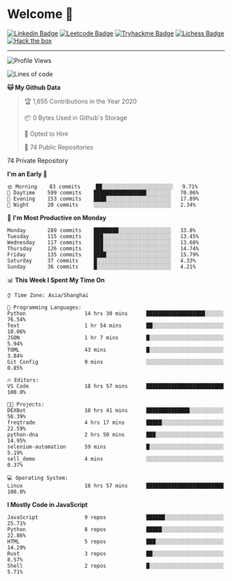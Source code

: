 # Welcome 👋

[![Linkedin Badge](https://img.shields.io/badge/-PedroTorres-blue?style=flat-square&logo=Linkedin&logoColor=white&link=https://www.linkedin.com/in/PedroTorres/)](https://www.linkedin.com/in/pedro-torres-cruz/)
[![Leetcode Badge](https://img.shields.io/badge/profile-leetcode-green)](https://leetcode.com/corfucinas/)
[![Tryhackme Badge](https://img.shields.io/badge/profile-tryhackme-blue)](https://tryhackme.com/p/Corfucinas/)
[![Lichess Badge](https://img.shields.io/badge/challenge_me-lichess-yellow)](https://lichess.org/@/Corfucinas)
[![Hack the box](https://img.shields.io/badge/hack_the_box-profile-red)](https://www.hackthebox.eu/profile/375826)

---

<!--START_SECTION:waka-->
![Profile Views](http://img.shields.io/badge/Profile%20Views-0-blue)

![Lines of code](https://img.shields.io/badge/From%20Hello%20World%20I%27ve%20Written-26.0%20million%20lines%20of%20code-blue)

**🐱 My Github Data** 

> 🏆 1,655 Contributions in the Year 2020
 > 
> 📦 0 Bytes Used in Github's Storage 
 > 
> 💼 Opted to Hire
 > 
> 📜 74 Public Repositories 
 > 
74 Private Repository 
 > 
**I'm an Early 🐤** 

```text
🌞 Morning    83 commits     ██░░░░░░░░░░░░░░░░░░░░░░░   9.71% 
🌆 Daytime    599 commits    █████████████████░░░░░░░░   70.06% 
🌃 Evening    153 commits    ████░░░░░░░░░░░░░░░░░░░░░   17.89% 
🌙 Night      20 commits     ░░░░░░░░░░░░░░░░░░░░░░░░░   2.34%

```
📅 **I'm Most Productive on Monday** 

```text
Monday       289 commits    ████████░░░░░░░░░░░░░░░░░   33.8% 
Tuesday      115 commits    ███░░░░░░░░░░░░░░░░░░░░░░   13.45% 
Wednesday    117 commits    ███░░░░░░░░░░░░░░░░░░░░░░   13.68% 
Thursday     126 commits    ███░░░░░░░░░░░░░░░░░░░░░░   14.74% 
Friday       135 commits    ████░░░░░░░░░░░░░░░░░░░░░   15.79% 
Saturday     37 commits     █░░░░░░░░░░░░░░░░░░░░░░░░   4.33% 
Sunday       36 commits     █░░░░░░░░░░░░░░░░░░░░░░░░   4.21%

```


📊 **This Week I Spent My Time On** 

```text
⌚︎ Time Zone: Asia/Shanghai

💬 Programming Languages: 
Python                   14 hrs 30 mins      ███████████████████░░░░░░   76.54% 
Text                     1 hr 54 mins        ██░░░░░░░░░░░░░░░░░░░░░░░   10.06% 
JSON                     1 hr 7 mins         █░░░░░░░░░░░░░░░░░░░░░░░░   5.94% 
TOML                     43 mins             █░░░░░░░░░░░░░░░░░░░░░░░░   3.84% 
Git Config               9 mins              ░░░░░░░░░░░░░░░░░░░░░░░░░   0.85%

🔥 Editors: 
VS Code                  18 hrs 57 mins      █████████████████████████   100.0%

🐱‍💻 Projects: 
DEXBot                   10 hrs 41 mins      ██████████████░░░░░░░░░░░   56.39% 
freqtrade                4 hrs 17 mins       █████░░░░░░░░░░░░░░░░░░░░   22.59% 
python-dna               2 hrs 50 mins       ███░░░░░░░░░░░░░░░░░░░░░░   14.95% 
selenium-automation      59 mins             █░░░░░░░░░░░░░░░░░░░░░░░░   5.19% 
sell_demo                4 mins              ░░░░░░░░░░░░░░░░░░░░░░░░░   0.37%

💻 Operating System: 
Linux                    18 hrs 57 mins      █████████████████████████   100.0%

```

**I Mostly Code in JavaScript** 

```text
JavaScript               9 repos             ██████░░░░░░░░░░░░░░░░░░░   25.71% 
Python                   8 repos             █████░░░░░░░░░░░░░░░░░░░░   22.86% 
HTML                     5 repos             ███░░░░░░░░░░░░░░░░░░░░░░   14.29% 
Rust                     3 repos             ██░░░░░░░░░░░░░░░░░░░░░░░   8.57% 
Shell                    2 repos             █░░░░░░░░░░░░░░░░░░░░░░░░   5.71%

```



<!--END_SECTION:waka-->

